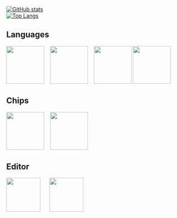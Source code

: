 
[![GitHub stats](https://github-readme-stats.vercel.app/api?username=alois-hnn&show_icons=true&theme=dark&hide_border=true&bg_color=0D1117)](https://github.com/anuraghazra/github-readme-stats) <br>
[![Top Langs](https://github-readme-stats.vercel.app/api/top-langs/?username=alois-hnn&theme=dark&hide_border=true&bg_color=0D1117)](https://github.com/anuraghazra/github-readme-stats)


## Languages
<p float="left">
  
  <img src="https://user-images.githubusercontent.com/84097316/141318804-93f461da-8d96-4c30-bb67-c6ab55c7c757.png" height="100">
  &nbsp;&nbsp;
  <img src="https://user-images.githubusercontent.com/84097316/141319146-76507056-9362-4c88-aadf-fb16728df479.png" height="100">
  &nbsp;&nbsp;
  <img src="https://user-images.githubusercontent.com/84097316/141320104-bef19d5f-caba-4806-90ba-283ecc986191.png" height="100">
  
  <img src="https://user-images.githubusercontent.com/84097316/141318597-36439b1b-f3c5-4608-92ea-884dffd988f2.png" height="100">

</p>

<!--## Web Dev
<p float="left">
  <img src="https://user-images.githubusercontent.com/84097316/141320949-27653dbb-b68d-40ec-bd24-3da1194069f0.png" height="100">
  <img src="https://user-images.githubusercontent.com/84097316/141323774-b476b37f-f429-45e0-84e3-f019cca44a72.png" height="100">
  <img src="https://user-images.githubusercontent.com/84097316/141324244-5d43c8b6-343d-42a5-a067-ef901aeac8c3.png" height="110">
  

</p>-->



## Chips
<p float="left">
  <img src="https://user-images.githubusercontent.com/84097316/141322499-8236d073-72a8-4392-bc81-8c9950306219.png" height="100">
  &nbsp;&nbsp;
  <img src="https://user-images.githubusercontent.com/84097316/141321208-04ab6b59-b87a-4c45-a5c4-6919891e2022.png" height="100">
</p>

## Editor
<p float="left">
  <img src="https://user-images.githubusercontent.com/84097316/141324697-8651d7fb-ddc1-4638-b530-974bfaf83b44.png" height="90">
  &nbsp;&nbsp;&nbsp;&nbsp;
  <img src="https://user-images.githubusercontent.com/84097316/141324861-45abf686-9312-4879-a4ef-9b4e6d76ffb1.png" height="90">
</p>
